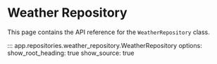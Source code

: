 # Weather Repository

This page contains the API reference for the `WeatherRepository` class.

::: app.repositories.weather_repository.WeatherRepository
    options:
      show_root_heading: true
      show_source: true
